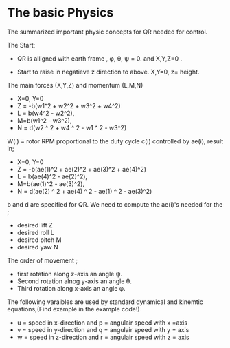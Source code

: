 # The basic Physics
The summarized important physic concepts for QR needed for control. 


The Start;
 - QR is alligned with earth frame , φ, θ, ψ = 0. and X,Y,Z=0 .
 
 - Start to raise in negatieve z direction to above. X,Y=0, z= height.
 
The main forces (X,Y,Z) and momentum (L,M,N)
 - X=0, Y=0
 - Z = -b(w1^2 + w2^2 + w3^2 + w4^2)
 - L = b(w4^2 - w2^2), 
 - M=b(w1^2 - w3^2), 
 - N = d(w2 ^ 2 + w4 ^ 2 - w1 ^ 2 - w3^2)
 
W(i) = rotor RPM proportional to the duty cycle c(i) controlled by ae(i), result in;
  - X=0, Y=0
 - Z = -b(ae(1)^2 + ae(2)^2 + ae(3)^2 + ae(4)^2)
 - L = b(ae(4)^2 - ae(2)^2), 
 - M=b(ae(1)^2 - ae(3)^2), 
 - N = d(ae(2) ^ 2 + ae(4) ^ 2 - ae(1) ^ 2 - ae(3)^2)
 
b and d are specified for QR.
We need to compute the ae(i)'s needed for the ;
- desired lift Z
- desired roll L
- desired pitch M
- desired yaw N

The order of movement ;
- first rotation along z-axis an angle ψ.
- Second rotation alnog y-axis an angle θ.
- Third rotation along x-axis an angle  φ.

The following varaibles are used by standard dynamical and kinemtic equations;(Find example in the example code!)
- u = speed in x-direction  and p = angulair speed with x =axis
- v = speed in y-direction and q = angulair speed with y = axis
- w = speed in z-direction and r = angulair speed with z = axis




 

 






















